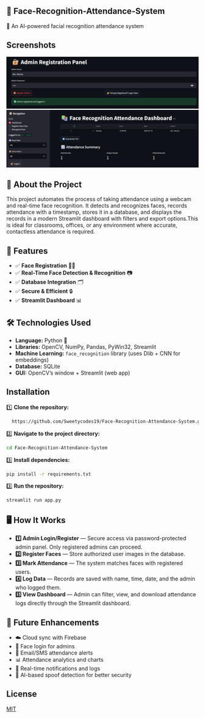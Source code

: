 ## **📸 Face-Recognition-Attendance-System**

  🚀 An AI-powered facial recognition attendance system

## Screenshots
![image alt](https://github.com/Sweetycodes19/Face-Recognition-Attendance-System/blob/main/Images/Screenshot%202025-07-19%20232001.png)
![image alt](https://github.com/Sweetycodes19/Face-Recognition-Attendance-System/blob/main/Images/Screenshot%202025-07-19%20232044.png)



## 📜 About the Project
This project automates the process of taking attendance using a webcam and real-time face recognition. It detects and recognizes faces, records attendance with a timestamp, stores it in a database, and displays the records in a modern Streamlit dashboard with filters and export options.This is ideal for classrooms, offices, or any environment where accurate, contactless attendance is required.

## 🎯 Features
- ✅ **Face Registration** 🧑‍💻
- ✅ **Real-Time Face Detection & Recognition** 📷
- ✅ **Database Integration** 🗂️
- ✅ **Secure & Efficient** 🔒
- ✅ **Streamlit Dashboard** 📊
## 🛠️ Technologies Used
- **Language:** Python 🐍  
- **Libraries:** OpenCV, NumPy, Pandas, PyWin32, Streamlit  
- **Machine Learning:** `face_recognition` library (uses Dlib + CNN for embeddings)  
- **Database:** SQLite  
- **GUI:** OpenCV’s window + Streamlit (web app)
## Installation

1️⃣ **Clone the repository:**

```bash
  https://github.com/Sweetycodes19/Face-Recognition-Attendance-System.git
```
2️⃣ **Navigate to the project directory:**

```bash
cd Face-Recognition-Attendance-System
```
3️⃣ **Install dependencies:**

```bash 
pip install -r requirements.txt
```
3️⃣ **Run the repository:**

```bash 
streamlit run app.py
```
    
## 🖥️ How It Works
- **1️⃣ Admin Login/Register** — Secure access via password-protected admin panel. Only registered admins can proceed.
- **2️⃣ Register Faces** — Store authorized user images in the database.
- **3️⃣ Mark Attendance** — The system matches faces with registered users.
- **4️⃣ Log Data** — Records are saved with name, time, date, and the admin who logged them.
- **5️⃣ View Dashboard** — Admin can filter, view, and download attendance logs directly through the Streamlit dashboard.


## 📌 Future Enhancements
- ☁️ Cloud sync with Firebase
- 👤 Face login for admins
- 📧 Email/SMS attendance alerts
- 📊 Attendance analytics and charts
- 🔔 Real-time notifications and logs
- 🧠 AI-based spoof detection for better security


## License

[MIT](https://choosealicense.com/licenses/mit/)

